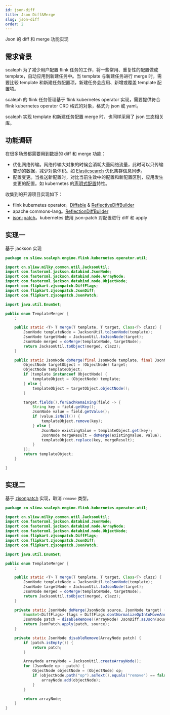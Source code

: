```yaml
---
id: json-diff
title: Json Diff&Merge
slug: json-diff
order: 2
---
```


Json 的 diff 和 merge 功能实现

## 需求背景

scaleph 为了减少用户配置 flink 任务的工作，将一些常用、重复性的配置做成 template，自动应用到新建任务中。当 template 与新建任务进行 merge 时，需要比较 template 和新建任务配置项，新建任务会应用、新增或覆盖 template 配置项。

scaleph 的 flink 任务管理基于 flink kubernetes operator 实现，需要提供符合 flink kubernetes operator CRD 格式的对象，格式为 json 或 yaml。

scaleph 实现 template 和新建任务配置 merge 时，也同样采用了 json 生态相关库。

## 功能调研

在很多场景都需要用到数据的 diff 和 merge 功能：

- 优化网络传输。网络传输大对象的时候会消耗大量网络流量，此时可以只传输变动的数据，减少对象体积。如 [Elasticsearch](https://github.com/elastic/elasticsearch/blob/8.8/server/src/main/java/org/elasticsearch/cluster/Diff.java) 优化集群信息同步。
- 配置变更。当推送新配置时，对比当前生效中的配置和新配置区别，应用发生变更的配置。如 kubernetes 的[声明式配置](https://kubernetes.io/zh-cn/docs/concepts/overview/working-with-objects/object-management/#%E5%A3%B0%E6%98%8E%E5%BC%8F%E5%AF%B9%E8%B1%A1%E9%85%8D%E7%BD%AE)特性。

收集到的开源项目实现如下：

- flink kubernetes operator。[Diffable](https://github.com/apache/flink-kubernetes-operator/blob/release-1.5/flink-kubernetes-operator-api/src/main/java/org/apache/flink/kubernetes/operator/api/diff/Diffable.java) & [ReflectiveDiffBuilder](https://github.com/apache/flink-kubernetes-operator/blob/release-1.5/flink-kubernetes-operator/src/main/java/org/apache/flink/kubernetes/operator/reconciler/diff/ReflectiveDiffBuilder.java)
- apache commons-lang。[ReflectionDiffBuilder](https://github.com/apache/commons-lang/blob/master/src/main/java/org/apache/commons/lang3/builder/ReflectionDiffBuilder.java)
- [json-patch](https://jsonpatch.com/)。kubernetes 使用 json-patch 对配置进行 diff 和 apply

## 实现一

基于 jackson 实现

```java
package cn.sliew.scaleph.engine.flink.kubernetes.operator.util;

import cn.sliew.milky.common.util.JacksonUtil;
import com.fasterxml.jackson.databind.JsonNode;
import com.fasterxml.jackson.databind.node.ArrayNode;
import com.fasterxml.jackson.databind.node.ObjectNode;
import com.flipkart.zjsonpatch.DiffFlags;
import com.flipkart.zjsonpatch.JsonDiff;
import com.flipkart.zjsonpatch.JsonPatch;

import java.util.EnumSet;

public enum TemplateMerger {
    ;

    public static <T> T merge(T template, T target, Class<T> clazz) {
        JsonNode templateNode = JacksonUtil.toJsonNode(template);
        JsonNode targetNode = JacksonUtil.toJsonNode(target);
        JsonNode merged = doMerge(templateNode, targetNode);
        return JacksonUtil.toObject(merged, clazz);
    }

    public static JsonNode doMerge(final JsonNode template, final JsonNode target) {
        ObjectNode targetObject = (ObjectNode) target;
        ObjectNode templateObject;
        if (template instanceof ObjectNode) {
            templateObject = (ObjectNode) template;
        } else {
            templateObject = targetObject.objectNode();
        }

        target.fields().forEachRemaining(field -> {
            String key = field.getKey();
            JsonNode value = field.getValue();
            if (value.isNull()) {
                templateObject.remove(key);
            } else {
                JsonNode existingValue = templateObject.get(key);
                JsonNode mergeResult = doMerge(existingValue, value);
                templateObject.replace(key, mergeResult);
            }
        });
        return templateObject;
    }

}
```

## 实现二

基于 [zjsonpatch](https://github.com/flipkart-incubator/zjsonpatch) 实现，取消 `remove` 类型。

```java
package cn.sliew.scaleph.engine.flink.kubernetes.operator.util;

import cn.sliew.milky.common.util.JacksonUtil;
import com.fasterxml.jackson.databind.JsonNode;
import com.fasterxml.jackson.databind.node.ArrayNode;
import com.fasterxml.jackson.databind.node.ObjectNode;
import com.flipkart.zjsonpatch.DiffFlags;
import com.flipkart.zjsonpatch.JsonDiff;
import com.flipkart.zjsonpatch.JsonPatch;

import java.util.EnumSet;

public enum TemplateMerger {
    ;

    public static <T> T merge(T template, T target, Class<T> clazz) {
        JsonNode templateNode = JacksonUtil.toJsonNode(template);
        JsonNode targetNode = JacksonUtil.toJsonNode(target);
        JsonNode merged = doMerge(templateNode, targetNode);
        return JacksonUtil.toObject(merged, clazz);
    }

    private static JsonNode doMerge(JsonNode source, JsonNode target) {
        EnumSet<DiffFlags> flags = DiffFlags.dontNormalizeOpIntoMoveAndCopy().clone();
        JsonNode patch = disableRemove((ArrayNode) JsonDiff.asJson(source, target, flags));
        return JsonPatch.apply(patch, source);
    }

    private static JsonNode disableRemove(ArrayNode patch) {
        if (patch.isEmpty()) {
            return patch;
        }

        ArrayNode arrayNode = JacksonUtil.createArrayNode();
        for (JsonNode op : patch) {
            ObjectNode objectNode = (ObjectNode) op;
            if (objectNode.path("op").asText().equals("remove") == false) {
                arrayNode.add(objectNode);
            }
        }

        return arrayNode;
    }
}
```
